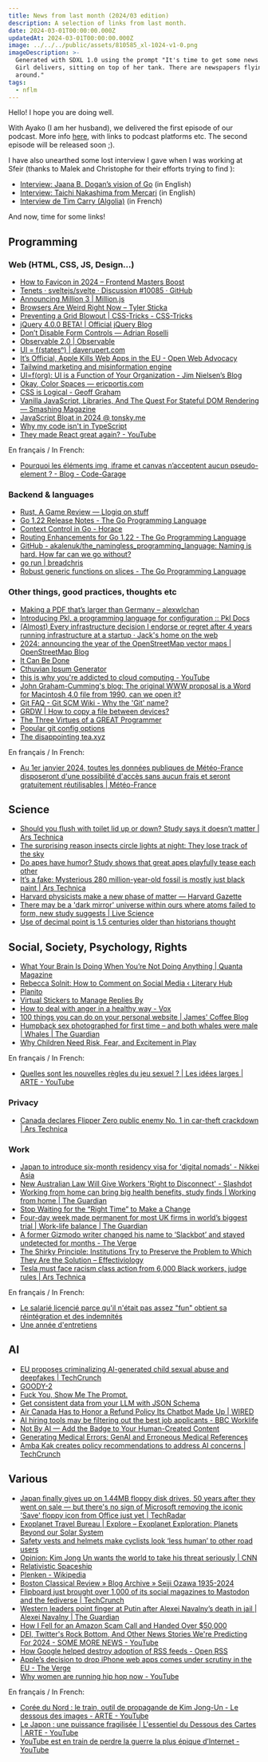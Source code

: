 ```yaml
---
title: News from last month (2024/03 edition)
description: A selection of links from last month.
date: 2024-03-01T00:00:00.000Z
updatedAt: 2024-03-01T00:00:00.000Z
image: ../../../public/assets/810585_xl-1024-v1-0.png
imageDescription: >-
  Generated with SDXL 1.0 using the prompt "It's time to get some news. Tank
  Girl delivers, sitting on top of her tank. There are newspapers flying
  around."
tags:
  - nflm
---
```


Hello! I hope you are doing well.

With Ayako (I am her husband), we delivered the first episode of our podcast. More info [here](https://sieg.fr/ied/badidon), with links to podcast platforms etc. The second episode will be released soon ;).

I have also unearthed some lost interview I gave when I was working at Sfeir (thanks to Malek and Christophe for their efforts trying to find ):

- [Interview: Jaana B. Dogan’s vision of Go](https://ehret.me/interview-jaana-b-dogans-vision-of-go) (in English)
- [Interview: Taichi Nakashima from Mercari](https://ehret.me/-interview-taichi-nakashima-from-mercari) (in English)
- [Interview de Tim Carry (Algolia)](https://sieg.fr/ied/interview-de-tim-carry-algolia) (in French)

And now, time for some links!

## Programming

### Web (HTML, CSS, JS, Design...)

- [How to Favicon in 2024 – Frontend Masters Boost](https://frontendmasters.com/blog/how-to-favicon-in-2024/) <!-- TAGS: 2024-02,dev,web -->
- [Tenets · sveltejs/svelte · Discussion #10085 · GitHub](https://github.com/sveltejs/svelte/discussions/10085#discussion-6029409) <!-- TAGS: 2024-02,dev,web -->
- [Announcing Million 3 | Million.js](https://million.dev/blog/million-3.en-US) <!-- TAGS: 2024-02,dev,web -->
- [Browsers Are Weird Right Now – Tyler Sticka](https://tylersticka.com/journal/browsers-are-weird-right-now/) <!-- TAGS: 2024-02,dev,web -->
- [Preventing a Grid Blowout | CSS-Tricks - CSS-Tricks](https://css-tricks.com/preventing-a-grid-blowout/) <!-- TAGS: 2024-02,dev,web -->
- [jQuery 4.0.0 BETA! | Official jQuery Blog](https://blog.jquery.com/2024/02/06/jquery-4-0-0-beta/) <!-- TAGS: 2024-02,dev,web -->
- [Don’t Disable Form Controls — Adrian Roselli](https://adrianroselli.com/2024/02/dont-disable-form-controls.html) <!-- TAGS: 2024-02,dev,web -->
- [Observable 2.0 | Observable](https://observablehq.com/blog/observable-2-0) <!-- TAGS: 2024-02,dev,web -->
- [UI = f(statesⁿ) | daverupert.com](https://daverupert.com/2024/02/ui-states/) <!-- TAGS: 2024-02,dev,web -->
- [It’s Official, Apple Kills Web Apps in the EU - Open Web Advocacy](https://open-web-advocacy.org/blog/its-official-apple-kills-web-apps-in-the-eu/) <!-- TAGS: 2024-02,dev,web -->
- [Tailwind marketing and misinformation engine](https://nuejs.org/blog/tailwind-misinformation-engine/) <!-- TAGS: 2024-02,dev,web -->
- [UI=f(org): UI is a Function of Your Organization - Jim Nielsen’s Blog](https://blog.jim-nielsen.com/2024/ui-fn-org/) <!-- TAGS: 2024-02,dev,web -->
- [Okay, Color Spaces — ericportis.com](https://ericportis.com/posts/2024/okay-color-spaces/) <!-- TAGS: 2024-02,dev,web -->
- [CSS is Logical - Geoff Graham](https://geoffgraham.me/css-is-logical/) <!-- TAGS: 2024-02,dev,web -->
- [Vanilla JavaScript, Libraries, And The Quest For Stateful DOM Rendering — Smashing Magazine](https://www.smashingmagazine.com/2024/02/vanilla-javascript-libraries-quest-stateful-dom-rendering/) <!-- TAGS: 2024-02,dev,web -->
- [JavaScript Bloat in 2024 @ tonsky.me](https://tonsky.me/blog/js-bloat/) <!-- TAGS: 2024-02,dev,web -->
- [Why my code isn't in TypeScript](https://remysharp.com/2024/02/23/why-my-code-isnt-in-typescript) <!-- TAGS: 2024-02,dev,web -->
- [They made React great again? - YouTube](https://www.youtube.com/watch?v=4k6Xgjqkad4) <!-- TAGS: 2024-02,dev,web -->

En français / In French:

- [Pourquoi les éléments img, iframe et canvas n’acceptent aucun pseudo-element ? - Blog - Code-Garage](https://code-garage.fr/blog/pourquoi-les-elements-img-iframe-et-canvas-n-acceptent-aucun-pseudo-element) <!-- TAGS: 2024-02,dev,fr,web -->

### Backend & languages

- [Rust, A Game Review — Llogiq on stuff](https://llogiq.github.io/2019/06/07/game.html) <!-- TAGS: 2024-02,backend,dev -->
- [Go 1.22 Release Notes - The Go Programming Language](https://go.dev/doc/go1.22) <!-- TAGS: 2024-02,backend,dev -->
- [Context Control in Go - Horace](https://zenhorace.dev/blog/context-control-go/) <!-- TAGS: 2024-02,backend,dev -->
- [Routing Enhancements for Go 1.22 - The Go Programming Language](https://go.dev/blog/routing-enhancements) <!-- TAGS: 2024-02,backend,dev -->
- [GitHub - akalenuk/the_namingless_programming_language: Naming is hard. How far can we go without?](https://github.com/akalenuk/the_namingless_programming_language) <!-- TAGS: 2024-02,backend,dev -->
- [go run | breadchris](https://breadchris.com/blog/go-run/) <!-- TAGS: 2024-02,backend,dev -->
- [Robust generic functions on slices - The Go Programming Language](https://go.dev/blog/generic-slice-functions) <!-- TAGS: 2024-02,backend,dev -->

### Other things, good practices, thoughts etc

- [Making a PDF that’s larger than Germany – alexwlchan](https://alexwlchan.net/2024/big-pdf/) <!-- TAGS: 2024-02,dev,various -->
- [Introducing Pkl, a programming language for configuration :: Pkl Docs](https://pkl-lang.org/blog/introducing-pkl.html) <!-- TAGS: 2024-02,dev,various -->
- [(Almost) Every infrastructure decision I endorse or regret after 4 years running infrastructure at a startup · Jack's home on the web](https://cep.dev/posts/every-infrastructure-decision-i-endorse-or-regret-after-4-years-running-infrastructure-at-a-startup/) <!-- TAGS: 2024-02,dev,various -->
- [2024: announcing the year of the OpenStreetMap vector maps | OpenStreetMap Blog](https://blog.openstreetmap.org/2024/02/11/2024-announcing-the-year-of-the-openstreetmap-vector-maps/) <!-- TAGS: 2024-02,dev,various -->
- [It Can Be Done](https://multicians.org/andre.html) <!-- TAGS: 2024-02,dev,various -->
- [Cthuvian Ipsum Generator](https://ephemer.kapsi.fi/FhtagnGenerator.php?count=500&format=text&fhtagn=yes) <!-- TAGS: 2024-02,dev,various -->
- [this is why you're addicted to cloud computing - YouTube](https://www.youtube.com/watch?v=4Wa5DivljOM) <!-- TAGS: 2024-02,dev,various -->
- [John Graham-Cumming's blog: The original WWW proposal is a Word for Macintosh 4.0 file from 1990, can we open it?](https://blog.jgc.org/2024/02/the-original-www-proposal-is-word-for.html) <!-- TAGS: 2024-02,dev,various -->
- [Git FAQ - Git SCM Wiki - Why the 'Git' name?](https://archive.kernel.org/oldwiki/git.wiki.kernel.org/index.php/GitFaq.html#Why_the_.27Git.27_name.3F) <!-- TAGS: 2024-02,dev,various -->
- [GRDW | How to copy a file between devices?](https://grdw.nl/2022/10/03/how-to-copy-a-file-between-devices.html) <!-- TAGS: 2024-02,dev,various -->
- [The Three Virtues of a GREAT Programmer](https://thethreevirtues.com/) <!-- TAGS: 2024-02,dev,various -->
- [Popular git config options](https://jvns.ca/blog/2024/02/16/popular-git-config-options/) <!-- TAGS: 2024-02,dev,various -->
- [The disappointing tea.xyz](https://connortumbleson.com/2024/02/26/the-disappointing-tea-xyz/) <!-- TAGS: 2024-02,dev,various -->

En français / In French:

- [Au 1er janvier 2024, toutes les données publiques de Météo-France disposeront d'une possibilité d'accès sans aucun frais et seront gratuitement réutilisables | Météo-France](https://meteofrance.fr/actualite/presse/au-1er-janvier-2024-donnees-publiques-en-acces-libre) <!-- TAGS: 2024-02,dev,fr,various -->

## Science

- [Should you flush with toilet lid up or down? Study says it doesn’t matter | Ars Technica](https://arstechnica.com/science/2024/01/study-closing-toilet-lid-while-flushing-doesnt-stop-spread-of-airborne-bacteria/) <!-- TAGS: 2024-02,science -->
- [The surprising reason insects circle lights at night: They lose track of the sky](https://phys.org/news/2024-01-insects-circle-night-track-sky.html) <!-- TAGS: 2024-02,science -->
- [Do apes have humor? Study shows that great apes playfully tease each other](https://phys.org/news/2024-02-apes-humor-great-playfully.html) <!-- TAGS: 2024-02,science -->
- [It’s a fake: Mysterious 280 million-year-old fossil is mostly just black paint | Ars Technica](https://arstechnica.com/science/2024/02/its-a-fake-mysterious-280-million-year-old-fossil-is-mostly-just-black-paint/) <!-- TAGS: 2024-02,science -->
- [Harvard physicists make a new phase of matter — Harvard Gazette](https://news.harvard.edu/gazette/story/2024/02/harvard-physicists-create-a-new-phase-of-matter/) <!-- TAGS: 2024-02,science -->
- [There may be a 'dark mirror' universe within ours where atoms failed to form, new study suggests | Live Science](https://www.livescience.com/space/cosmology/there-may-be-a-dark-mirror-universe-within-ours-where-atoms-failed-to-form-new-study-suggests) <!-- TAGS: 2024-02,science -->
- [Use of decimal point is 1.5 centuries older than historians thought](https://phys.org/news/2024-02-decimal-centuries-older-historians-thought.html) <!-- TAGS: 2024-02,science -->

## Social, Society, Psychology, Rights

- [What Your Brain Is Doing When You’re Not Doing Anything | Quanta Magazine](https://www.quantamagazine.org/what-your-brain-is-doing-when-youre-not-doing-anything-20240205/) <!-- TAGS: 2024-02,social -->
- [Rebecca Solnit: How to Comment on Social Media ‹ Literary Hub](https://lithub.com/rebecca-solnit-how-to-comment-on-social-media/) <!-- TAGS: 2024-02,social -->
- [Planito](https://sprain.ch/planito/) <!-- TAGS: 2024-02,social -->
- [Virtual Stickers to Manage Replies By](https://kottke.org/24/02/virtual-stickers-to-manage-replies-by) <!-- TAGS: 2024-02,social -->
- [How to deal with anger in a healthy way - Vox](https://www.vox.com/the-highlight/24034907/use-anger-productively-motivation-problem-solving) <!-- TAGS: 2024-02,social -->
- [100 things you can do on your personal website | James' Coffee Blog](https://jamesg.blog/2024/02/19/personal-website-ideas/) <!-- TAGS: 2024-02,social -->
- [Humpback sex photographed for first time – and both whales were male | Whales | The Guardian](https://www.theguardian.com/environment/2024/feb/28/humpback-whales-sex-photographed-homosexual-behavior) <!-- TAGS: 2024-02,social -->
- [Why Children Need Risk, Fear, and Excitement in Play](https://www.afterbabel.com/p/why-children-need-risk-fear-and-excitement) <!-- TAGS: 2024-02,social -->

En français / In French:

- [Quelles sont les nouvelles règles du jeu sexuel ? | Les idées larges | ARTE - YouTube](https://www.youtube.com/watch?v=k9ebntGQZaI) <!-- TAGS: 2024-02,fr,social -->

### Privacy

- [Canada declares Flipper Zero public enemy No. 1 in car-theft crackdown | Ars Technica](https://arstechnica.com/security/2024/02/canada-vows-to-ban-flipper-zero-device-in-crackdown-on-car-theft/) <!-- TAGS: 2024-02,privacy -->

### Work

- [Japan to introduce six-month residency visa for 'digital nomads' - Nikkei Asia](https://asia.nikkei.com/Spotlight/Japan-immigration/Japan-to-introduce-six-month-residency-visa-for-digital-nomads) <!-- TAGS: 2024-02,work -->
- [New Australian Law Will Give Workers 'Right to Disconnect' - Slashdot](https://it.slashdot.org/story/24/02/11/0515215/new-australian-law-will-give-workers-right-to-disconnect) <!-- TAGS: 2024-02,work -->
- [Working from home can bring big health benefits, study finds | Working from home | The Guardian](https://www.theguardian.com/business/2024/feb/17/working-from-home-can-bring-big-health-benefits-study-finds) <!-- TAGS: 2024-02,work -->
- [Stop Waiting for the “Right Time” to Make a Change](https://hbr.org/2024/01/stop-waiting-for-the-right-time-to-make-a-change) <!-- TAGS: 2024-02,work -->
- [Four-day week made permanent for most UK firms in world’s biggest trial | Work-life balance | The Guardian](https://www.theguardian.com/money/2024/feb/21/four-day-week-made-permanent-for-most-uk-firms-in-worlds-biggest-trial) <!-- TAGS: 2024-02,work -->
- [A former Gizmodo writer changed his name to ‘Slackbot’ and stayed undetected for months - The Verge](https://www.theverge.com/2024/2/23/24081249/slack-slackbot-gizmodo-tom-mckay) <!-- TAGS: 2024-02,work -->
- [The Shirky Principle: Institutions Try to Preserve the Problem to Which They Are the Solution – Effectiviology](https://effectiviology.com/shirky-principle/) <!-- TAGS: 2024-02,work -->
- [Tesla must face racism class action from 6,000 Black workers, judge rules | Ars Technica](https://arstechnica.com/tech-policy/2024/02/tesla-must-face-racism-class-action-from-6000-black-workers-judge-rules/) <!-- TAGS: 2024-02,work -->

En français / In French:

- [Le salarié licencié parce qu'il n'était pas assez "fun" obtient sa réintégration et des indemnités](https://www.bfmtv.com/economie/emploi/le-salarie-licencie-parce-qu-il-n-est-pas-assez-fun-obtient-sa-reintegration-et-des-indemnites_AN-202401310360.html) <!-- TAGS: 2024-02,fr,work -->
- [Une année d'entretiens](https://blog.onebugman.fr/articles/une-annee-d-entretiens/) <!-- TAGS: 2024-02,fr,work -->

## AI

- [EU proposes criminalizing AI-generated child sexual abuse and deepfakes | TechCrunch](https://techcrunch.com/2024/02/06/eu-csa-deepfakes/) <!-- TAGS: 2024-02,ai -->
- [GOODY-2](https://www.goody2.ai/) <!-- TAGS: 2024-02,ai -->
- [Fuck You, Show Me The Prompt.](https://hamel.dev/blog/posts/prompt/) <!-- TAGS: 2024-02,ai -->
- [Get consistent data from your LLM with JSON Schema](https://thoughtbot.com/blog/get-consistent-data-from-your-llm-with-json-schema) <!-- TAGS: 2024-02,ai -->
- [Air Canada Has to Honor a Refund Policy Its Chatbot Made Up | WIRED](https://www.wired.com/story/air-canada-chatbot-refund-policy/) <!-- TAGS: 2024-02,ai -->
- [AI hiring tools may be filtering out the best job applicants - BBC Worklife](https://www.bbc.com/worklife/article/20240214-ai-recruiting-hiring-software-bias-discrimination) <!-- TAGS: 2024-02,ai -->
- [Not By AI — Add the Badge to Your Human-Created Content](https://notbyai.fyi) <!-- TAGS: 2024-02,ai -->
- [Generating Medical Errors: GenAI and Erroneous Medical References](https://hai.stanford.edu/news/generating-medical-errors-genai-and-erroneous-medical-references) <!-- TAGS: 2024-02,ai -->
- [Amba Kak creates policy recommendations to address AI concerns | TechCrunch](https://techcrunch.com/2024/02/25/amba-kak-creates-policy-recommendations-to-address-ai-concerns/?guccounter=1) <!-- TAGS: 2024-02,ai -->

## Various

- [Japan finally gives up on 1.44MB floppy disk drives, 50 years after they went on sale — but there's no sign of Microsoft removing the iconic 'Save' floppy icon from Office just yet | TechRadar](https://www.techradar.com/pro/japan-finally-gives-up-on-144mb-floppy-disk-drives-50-years-after-they-went-on-sale-but-theres-no-sign-of-microsoft-removing-the-iconic-save-floppy-icon-from-office-just-yet) <!-- TAGS: 2024-02,various -->
- [Exoplanet Travel Bureau | Explore – Exoplanet Exploration: Planets Beyond our Solar System](https://exoplanets.nasa.gov/alien-worlds/exoplanet-travel-bureau/) <!-- TAGS: 2024-02,various -->
- [Safety vests and helmets make cyclists look ‘less human’ to other road users](https://theconversation.com/safety-vests-and-helmets-make-cyclists-look-less-human-to-other-road-users-207413) <!-- TAGS: 2024-02,various -->
- [Opinion: Kim Jong Un wants the world to take his threat seriously | CNN](https://edition.cnn.com/2024/02/02/opinions/kim-jong-un-north-korea-us-war-ghitis/index.html) <!-- TAGS: 2024-02,various -->
- [Relativistic Spaceship](https://dmytry.github.io/space/) <!-- TAGS: 2024-02,various -->
- [Plenken - Wikipedia](https://en.wikipedia.org/wiki/Plenken) <!-- TAGS: 2024-02,various -->
- [Boston Classical Review » Blog Archive » Seiji Ozawa 1935-2024](https://bostonclassicalreview.com/2024/02/seiji-ozawa-1935-2024/) <!-- TAGS: 2024-02,various -->
- [Flipboard just brought over 1,000 of its social magazines to Mastodon and the fediverse | TechCrunch](https://techcrunch.com/2024/02/13/flipboard-just-brought-over-1000-of-its-social-magazines-to-mastodon-and-the-fediverse/) <!-- TAGS: 2024-02,various -->
- [Western leaders point finger at Putin after Alexei Navalny’s death in jail | Alexei Navalny | The Guardian](https://www.theguardian.com/world/2024/feb/16/russian-activist-and-putin-critic-alexei-navalny-dies-in-prison) <!-- TAGS: 2024-02,various -->
- [How I Fell for an Amazon Scam Call and Handed Over $50,000](https://www.thecut.com/article/amazon-scam-call-ftc-arrest-warrants.html) <!-- TAGS: 2024-02,various -->
- [DEI, Twitter's Rock Bottom, And Other News Stories We're Predicting For 2024 - SOME MORE NEWS - YouTube](https://www.youtube.com/watch?v=yD07jq5nYB0) <!-- TAGS: 2024-02,various -->
- [How Google helped destroy adoption of RSS feeds - Open RSS](https://openrss.org/blog/how-google-helped-destroy-adoption-of-rss-feeds) <!-- TAGS: 2024-02,various -->
- [Apple’s decision to drop iPhone web apps comes under scrutiny in the EU - The Verge](https://www.theverge.com/2024/2/26/24083511/apple-eu-investigation-web-app-support) <!-- TAGS: 2024-02,various -->
- [Why women are running hip hop now - YouTube](https://www.youtube.com/watch?v=zzJ8MFD7XZE) <!-- TAGS: 2024-02,various -->

En français / In French:

- [Corée du Nord : le train, outil de propagande de Kim Jong-Un - Le dessous des images - ARTE - YouTube](https://www.youtube.com/watch?v=9TZeC9nI154) <!-- TAGS: 2024-02,fr,various -->
- [Le Japon : une puissance fragilisée | L'essentiel du Dessous des Cartes | ARTE - YouTube](https://www.youtube.com/watch?v=hIilCIn5RmE) <!-- TAGS: 2024-02,fr,various -->
- [YouTube est en train de perdre la guerre la plus épique d’Internet - YouTube](https://www.youtube.com/watch?v=KoRFf7zjmmc) <!-- TAGS: 2024-02,fr,various -->
